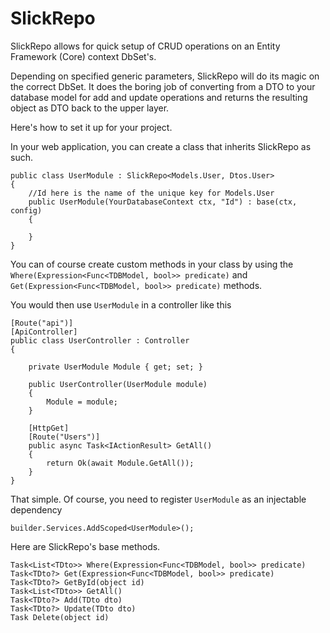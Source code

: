 # SlickRepo

SlickRepo allows for quick setup of CRUD operations on an Entity Framework (Core) context DbSet's.

Depending on specified generic parameters, SlickRepo will do its magic on the correct DbSet. It does the boring job of converting from a DTO to your database model 
for add and update operations and returns the resulting object as DTO back to the upper layer.

Here's how to set it up for your project.

In your web application, you can create a class that inherits SlickRepo as such.

```
public class UserModule : SlickRepo<Models.User, Dtos.User>
{
    //Id here is the name of the unique key for Models.User
    public UserModule(YourDatabaseContext ctx, "Id") : base(ctx, config)
    {

    }
}
```

You can of course create custom methods in your class by using the ``Where(Expression<Func<TDBModel, bool>> predicate)`` and ``Get(Expression<Func<TDBModel, bool>> predicate)`` methods.

You would then use ``UserModule`` in a controller like this

```
[Route("api")]
[ApiController]
public class UserController : Controller
{
  
    private UserModule Module { get; set; }
    
    public UserController(UserModule module)
    {
        Module = module;
    }

    [HttpGet]
    [Route("Users")]
    public async Task<IActionResult> GetAll()
    {
        return Ok(await Module.GetAll());
    }
}
```

That simple. Of course, you need to register ``UserModule`` as an injectable dependency

```
builder.Services.AddScoped<UserModule>();
```



Here are SlickRepo's base methods.

```
Task<List<TDto>> Where(Expression<Func<TDBModel, bool>> predicate)
Task<TDto?> Get(Expression<Func<TDBModel, bool>> predicate)
Task<TDto?> GetById(object id)
Task<List<TDto>> GetAll()
Task<TDto?> Add(TDto dto)
Task<TDto?> Update(TDto dto)
Task Delete(object id)
```
